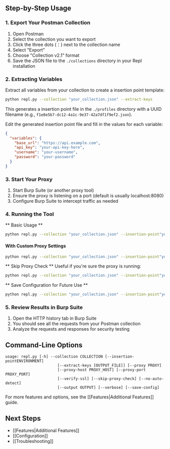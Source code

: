 
## Step-by-Step Usage

### 1. Export Your Postman Collection

1. Open Postman
2. Select the collection you want to export
3. Click the three dots (⋮) next to the collection name
4. Select "Export"
5. Choose "Collection v2.1" format
6. Save the JSON file to the `./collections` directory in your Repl installation

### 2. Extracting Variables

Extract all variables from your collection to create a insertion point template:

```bash
python repl.py --collection "your_collection.json" --extract-keys
```

This generates a insertion point file in the `./profiles` directory with a UUID filename (e.g., `f1e8e5b7-dc12-4a1c-9e37-42a7df1f9ef2.json`).

Edit the generated insertion point file and fill in the values for each variable:

```json
{
  "variables": {
    "base_url": "https://api.example.com",
    "api_key": "your-api-key-here",
    "username": "your-username",
    "password": "your-password"
  }
}
```

### 3. Start Your Proxy

1. Start Burp Suite (or another proxy tool)
2. Ensure the proxy is listening on a port (default is usually localhost:8080)
3. Configure Burp Suite to intercept traffic as needed

### 4. Running the Tool

** Basic Usage
**
```bash
python repl.py --collection "your_collection.json" --insertion-point"your_profile.json"
```

#### With Custom Proxy Settings

```bash
python repl.py --collection "your_collection.json" --insertion-point"your_profile.json" --proxy localhost:8080
```

** Skip Proxy Check
**
Useful if you're sure the proxy is running:

```bash
python repl.py --collection "your_collection.json" --insertion-point"your_profile.json" --skip-proxy-check
```

** Save Configuration for Future Use
**
```bash
python repl.py --collection "your_collection.json" --insertion-point"your_profile.json" --proxy localhost:8080 --save-config
```

### 5. Review Results in Burp Suite

1. Open the HTTP history tab in Burp Suite
2. You should see all the requests from your Postman collection
3. Analyze the requests and responses for security testing

## Command-Line Options

```
usage: repl.py [-h] --collection COLLECTION [--insertion-pointENVIRONMENT]
                       [--extract-keys [OUTPUT_FILE]] [--proxy PROXY] 
                       [--proxy-host PROXY_HOST] [--proxy-port PROXY_PORT]
                       [--verify-ssl] [--skip-proxy-check] [--no-auto-detect]
                       [--output OUTPUT] [--verbose] [--save-config]
```

For more features and options, see the [[Features|Additional Features]] guide.

## Next Steps

- [[Features|Additional Features]]
- [[Configuration]]
- [[Troubleshooting]] 